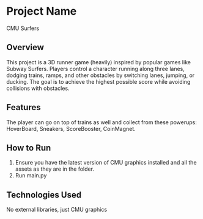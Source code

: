 # Project Name
CMU Surfers

## Overview
This project is a 3D runner game (heavily) inspired by popular games like Subway Surfers. Players control a character running along three lanes, dodging trains, ramps,
and other obstacles by switching lanes, jumping, or ducking. The goal is to achieve the highest
possible score while avoiding collisions with obstacles.

## Features
The player can go on top of trains as well and collect from these powerups: HoverBoard, Sneakers, ScoreBooster, CoinMagnet.

## How to Run
1. Ensure you have the latest version of CMU graphics installed and all the assets as they are in the folder.
2. Run main.py

## Technologies Used
No external libraries, just CMU graphics

